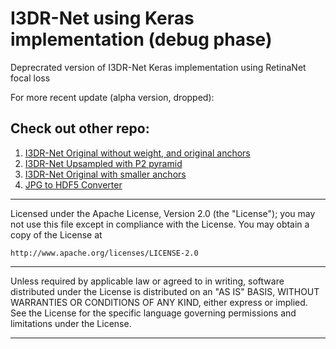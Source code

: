 # I3DR-Net using Keras implementation (debug phase)

Deprecrated version of I3DR-Net Keras implementation using RetinaNet focal loss


For more recent update (alpha version, dropped):

## Check out other repo:
1. [I3DR-Net Original without weight, and original anchors](https://github.com/ivanwilliammd/I3D-RetinaNet_Keras_Alpha_ver_LargeObject)
2. [I3DR-Net Upsampled with P2 pyramid](https://github.com/ivanwilliammd/I3D-RetinaNet_Keras_Alpha_ver_P2Pyramid)
3. [I3DR-Net Original with smaller anchors](https://github.com/ivanwilliammd/I3D-RetinaNet_Keras_Alpha_ver_SmallObject)
4. [JPG to HDF5 Converter](https://github.com/ivanwilliammd/BatchImagesToHDF5_Converter)

------------------------------------------------------------------------------
Licensed under the Apache License, Version 2.0 (the "License");
you may not use this file except in compliance with the License.
You may obtain a copy of the License at

```http://www.apache.org/licenses/LICENSE-2.0```

------------------------------------------------------------------------------
Unless required by applicable law or agreed to in writing, software
distributed under the License is distributed on an "AS IS" BASIS,
WITHOUT WARRANTIES OR CONDITIONS OF ANY KIND, either express or implied.
See the License for the specific language governing permissions and
limitations under the License.
******************************************************************************
